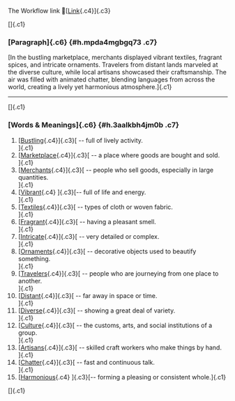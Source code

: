 The Workflow link
👏[[Link](https://www.google.com/url?q=http://www.google.com&sa=D&source=editors&ust=1757770598909570&usg=AOvVaw3SrjsxIBJbdk99rKC4Xqr2){.c4}]{.c3}

[]{.c1}

### [Paragraph]{.c6} {#h.mpda4mgbgq73 .c7}

[In the bustling marketplace, merchants displayed vibrant textiles,
fragrant spices, and intricate ornaments. Travelers from distant lands
marveled at the diverse culture, while local artisans showcased their
craftsmanship. The air was filled with animated chatter, blending
languages from across the world, creating a lively yet harmonious
atmosphere.]{.c1}

------------------------------------------------------------------------

[]{.c1}

### [Words & Meanings]{.c6} {#h.3aalkbh4jm0b .c7}

1.  [[Bustling](https://www.google.com/url?q=http://www.google.com&sa=D&source=editors&ust=1757770598911153&usg=AOvVaw3t677NM1-qvYdLFDsfYSoY){.c4}]{.c3}[ --
    full of lively activity.\
    ]{.c1}
2.  [[Marketplace](https://www.google.com/url?q=http://www.google.com&sa=D&source=editors&ust=1757770598911725&usg=AOvVaw3PmaYr8kbFkeO919fb46mM){.c4}]{.c3}[ --
    a place where goods are bought and sold.\
    ]{.c1}
3.  [[Merchants](https://www.google.com/url?q=http://www.google.com&sa=D&source=editors&ust=1757770598912267&usg=AOvVaw0zkDVzQeuaQZgbOwPPeonE){.c4}]{.c3}[ --
    people who sell goods, especially in large quantities.\
    ]{.c1}
4.  [[Vibrant](https://www.google.com/url?q=http://www.google.com&sa=D&source=editors&ust=1757770598912809&usg=AOvVaw3ji5FbHNb70kSZCDSA25YK){.c4}
    ]{.c3}[-- full of life and energy.\
    ]{.c1}
5.  [[Textiles](https://www.google.com/url?q=http://www.google.com&sa=D&source=editors&ust=1757770598913110&usg=AOvVaw2JODP2__sZndwLc5Ghdh2t){.c4}]{.c3}[ --
    types of cloth or woven fabric.\
    ]{.c1}
6.  [[Fragrant](https://www.google.com/url?q=http://www.google.com&sa=D&source=editors&ust=1757770598913362&usg=AOvVaw12IHWVeT1L6OMM53hs8MuH){.c4}]{.c3}[ --
    having a pleasant smell.\
    ]{.c1}
7.  [[Intricate](https://www.google.com/url?q=http://www.google.com&sa=D&source=editors&ust=1757770598913598&usg=AOvVaw0p8zPwGXnnYC_DXF8lk8cm){.c4}]{.c3}[ --
    very detailed or complex.\
    ]{.c1}
8.  [[Ornaments](https://www.google.com/url?q=http://www.google.com&sa=D&source=editors&ust=1757770598913835&usg=AOvVaw3SSX1t-Ae7te_pAWn1YTFV){.c4}]{.c3}[ --
    decorative objects used to beautify something.\
    ]{.c1}
9.  [[Travelers](https://www.google.com/url?q=http://www.google.com&sa=D&source=editors&ust=1757770598914098&usg=AOvVaw1CWbPnFSYyiAKzLUhc0V_6){.c4}]{.c3}[ --
    people who are journeying from one place to another.\
    ]{.c1}
10. [[Distant](https://www.google.com/url?q=http://www.google.com&sa=D&source=editors&ust=1757770598914355&usg=AOvVaw2MaPrUCHDKq-mGku8ez3Dz){.c4}]{.c3}[ --
    far away in space or time.\
    ]{.c1}
11. [[Diverse](https://www.google.com/url?q=http://www.google.com&sa=D&source=editors&ust=1757770598914572&usg=AOvVaw3Vd9pyBzTC-Ny5eOKxxOjg){.c4}]{.c3}[ --
    showing a great deal of variety.\
    ]{.c1}
12. [[Culture](https://www.google.com/url?q=http://www.google.com&sa=D&source=editors&ust=1757770598914802&usg=AOvVaw22NHVe27-n3zcLnR8u_0T9){.c4}]{.c3}[ --
    the customs, arts, and social institutions of a group.\
    ]{.c1}
13. [[Artisans](https://www.google.com/url?q=http://www.google.com&sa=D&source=editors&ust=1757770598915067&usg=AOvVaw1L7Hqaqp9qmYjmbelkHkiW){.c4}]{.c3}[ --
    skilled craft workers who make things by hand.\
    ]{.c1}
14. [[Chatter](https://www.google.com/url?q=http://www.google.com&sa=D&source=editors&ust=1757770598915312&usg=AOvVaw0VB9TyPTw-bX58MBnkH7Cl){.c4}]{.c3}[ --
    fast and continuous talk.\
    ]{.c1}
15. [[Harmonious](https://www.google.com/url?q=http://www.google.com&sa=D&source=editors&ust=1757770598915536&usg=AOvVaw3vckuYHbCsc33NQJCnuI9w){.c4}
    ]{.c3}[-- forming a pleasing or consistent whole.]{.c1}

[]{.c1}

